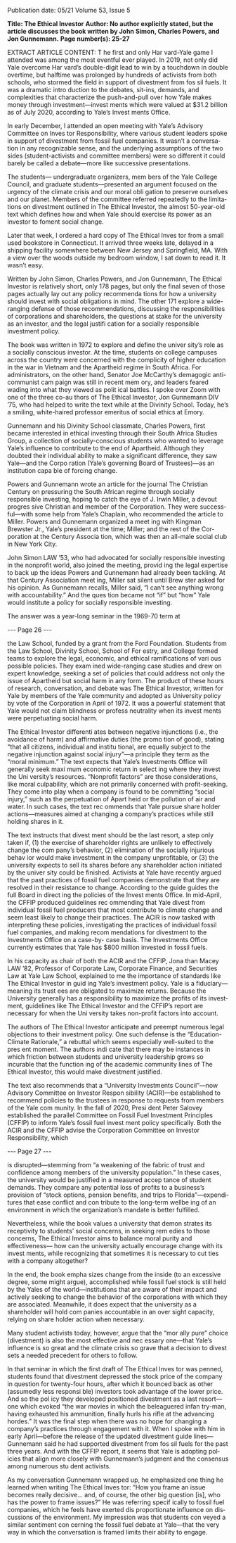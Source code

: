 Publication date: 05/21
Volume 53, Issue 5

**Title: The Ethical Investor**
**Author:  No author explicitly stated, but the article discusses the book written by John Simon, Charles Powers, and Jon Gunnemann.**
**Page number(s): 25-27**

EXTRACT ARTICLE CONTENT:
T
he first and only Har­
vard-Yale game I attended 
was 
among 
the 
most 
eventful ever played. In 2019, 
not only did Yale overcome Har­
vard’s double-digit lead to win by 
a touchdown in double overtime, 
but halftime was prolonged by 
hundreds of activists from both 
schools, who stormed the field in 
support of divestment from fos­
sil fuels. It was a dramatic intro­
duction to the debates, sit-ins, 
demands, and complexities that 
characterize the push-and-pull 
over how Yale makes money 
through investment—invest­
ments which were valued at 
$31.2 billion as of July 2020, 
according to Yale’s Invest­
ments Office. 

In early December, I attended 
an open meeting with Yale’s 
Advisory Committee on Inves­
tor Responsibility, where various 
student leaders spoke in support 
of divestment from fossil fuel 
companies. It wasn’t a conversa­
tion in any recognizable sense, 
and the underlying assumptions 
of the two sides (student-activists 
and committee members) were so 
different it could barely be called 
a debate—more like successive 
presentations. 

The 
students—
undergraduate organizers, mem­
bers of the Yale College Council, 
and graduate students—presented 
an argument focused on 
the urgency of the climate 
crisis and our moral obli­
gation to preserve ourselves 
and our planet. Members 
of the committee referred 
repeatedly to the limita­
tions on divestment outlined 
in The Ethical Investor, the 
almost 50-year-old text which 
defines how and when Yale 
should exercise its power as an 
investor to foment social change.

Later that week, I ordered a 
hard copy of The Ethical Inves­
tor from a small used bookstore 
in Connecticut. It arrived three 
weeks late, delayed in a shipping 
facility somewhere between New 
Jersey and Springfield, MA. With 
a view over the woods outside my 
bedroom window, I sat down to 
read it. It wasn’t easy. 

Written by John Simon, Charles 
Powers, and Jon Gunnemann, The 
Ethical Investor is relatively short, 
only 178 pages, but only the final 
seven of those pages actually lay 
out any policy recommenda­
tions for how a university should 
invest with social obligations in 
mind. The other 171 explore a 
wide-ranging defense of those 
recommendations, discussing the 
responsibilities of corporations 
and shareholders, the questions 
at stake for the university as an 
investor, and the legal justifi­
cation for a socially responsible 
investment policy.

The book was written in 1972 
to explore and define the univer­
sity’s role as a socially conscious 
investor. At the time, students 
on college campuses across the 
country were concerned with the 
complicity of higher education 
in the war in Vietnam and the 
Apartheid regime in South Africa. 
For administrators, on the other 
hand, Senator Joe McCarthy’s 
demagogic anti-communist cam­
paign was still in recent mem­
ory, and leaders feared wading 
into what they viewed as polit­
ical battles. I spoke over Zoom 
with one of the three co-au­
thors of The Ethical Investor, Jon 
Gunnemann DIV ’75, who had 
helped to write the text while at 
the Divinity School. Today, he’s 
a smiling, white-haired professor 
emeritus of social ethics at Emory. 

Gunnemann and his Divinity 
School classmate, Charles Powers, 
first became interested in ethical 
investing through their South 
Africa Studies Group, a collection 
of 
socially-conscious 
students 
who wanted to leverage Yale’s 
influence to contribute to the 
end of Apartheid. Although they 
doubted their individual ability 
to make a significant difference, 
they saw Yale—and the Corpo­
ration (Yale’s governing Board of 
Trustees)—as an institution capa­
ble of forcing change. 

Powers and Gunnemann wrote 
an article for the journal The 
Christian Century on pressuring 
the South African regime through 
socially 
responsible 
investing, 
hoping to catch the eye of J. 
Irwin Miller, a devout progres­
sive Christian and member of the 
Corporation. They were success­
ful—with some help from Yale’s 
Chaplain, 
who 
recommended 
the article to Miller. Powers and 
Gunnemann organized a meet­
ing 
with 
Kingman 
Brewster 
Jr., Yale’s president at the time; 
Miller; and the rest of the Cor­
poration at the Century Associa­
tion, which was then an all-male 
social club in New York City. 

John Simon LAW ’53, who had 
advocated for socially responsible 
investing in the nonprofit world, 
also joined the meeting, provid­
ing the legal expertise to back up 
the ideas Powers and Gunnemann 
had already been tackling. At 
that Century Association meet­
ing, Miller sat silent until Brew­
ster asked for his opinion. As 
Gunnemann recalls, Miller said, 
“I can’t see anything wrong with 
accountability.” And the ques­
tion became not “if” but “how” 
Yale would institute a policy for 
socially responsible investing.

The answer was a year-long 
seminar in the 1969-70 term at 


--- Page 26 ---

the Law School, funded by a 
grant from the Ford Foundation. 
Students from the Law School, 
Divinity School, School of For­
estry, and College formed teams 
to explore the legal, economic, 
and ethical ramifications of vari­
ous possible policies. They exam­
ined wide-ranging case studies 
and drew on expert knowledge, 
seeking a set of policies that could 
address not only the issue of 
Apartheid but social harm in any 
form. The product of these hours 
of research, conversation, and 
debate was The Ethical Investor, 
written for Yale by members of 
the Yale community and adopted 
as University policy by vote of 
the Corporation in April of 1972. 
It was a powerful statement that 
Yale would not claim blindness or 
profess neutrality when its invest­
ments were perpetuating social 
harm.

The Ethical Investor differenti­
ates between negative injunctions 
(i.e., the avoidance of harm) and 
affirmative duties (the promo­
tion of good), stating “that all 
citizens, individual and institu­
tional, are equally subject to the 
negative injunction against social 
injury”—a principle they term as 
the “moral minimum.” The text 
expects that Yale’s Investments 
Office will generally seek maxi­
mum economic return in select­
ing where they invest the Uni­
versity’s resources. “Nonprofit 
factors” are those considerations, 
like moral culpability, which are 
not primarily concerned with 
profit-seeking. They come into 
play when a company is found 
to be committing “social injury,” 
such as the perpetuation of Apart­
heid or the pollution of air and 
water. In such cases, the text rec­
ommends that Yale pursue share­
holder actions—measures aimed 
at changing a company’s practices 
while still holding shares in it. 

The text instructs that divest­
ment should be the last resort, a 
step only taken if, (1) the exercise 
of shareholder rights are unlikely 
to effectively change the com­
pany’s behavior, (2) elimination 
of the socially injurious behav­
ior would make investment in 
the company unprofitable, or 
(3) the university expects to sell 
its shares before any shareholder 
action initiated by the univer­
sity could be finished. Activists 
at Yale have recently argued that 
the past practices of fossil fuel 
companies demonstrate that they 
are resolved in their resistance to 
change. According to the guide­
guides the full Board in direct­
ing the policies of the Invest­
ments Office. In mid-April, the 
CFFIP produced guidelines rec­
ommending that Yale divest from 
individual fossil fuel producers 
that most contribute to climate 
change and seem least likely to 
change their practices. The ACIR 
is now tasked with interpreting 
these policies, investigating the 
practices of individual fossil fuel 
companies, and making recom­
mendations for divestment to the 
Investments Office on a case-by-
case basis. The Investments Office 
currently estimates that Yale has 
$800 million invested in fossil 
fuels.

In his capacity as chair of both 
the ACIR and the CFFIP, Jona­
than Macey LAW ’82, Professor 
of Corporate Law, Corporate 
Finance, and Securities Law at 
Yale Law School, explained to 
me the importance of standards 
like The Ethical Investor in guid­
ing Yale’s investment policy. Yale 
is a fiduciary—meaning its trust­
ees are obligated to maximize 
returns. Because the University 
generally has a responsibility to 
maximize the profits of its invest­
ment, guidelines like The Ethical 
Investor and the CFFIP’s report 
are necessary for when the Uni­
versity takes non-profit factors 
into account. 

The authors of The Ethical 
Investor anticipate and preempt 
numerous legal objections to 
their investment policy. One such 
defense is the “Education-Climate 
Rationale,” a rebuttal which seems 
especially well-suited to the pres­
ent moment. The authors indi­
cate that there may be instances in 
which friction between students 
and university leadership grows 
so incurable that the function­
ing of the academic community 
lines of The Ethical Investor, this 
would make divestment justified.

The text also recommends 
that a “University Investments 
Council”—now 
Advisory 
Committee on Investor Respon­
sibility (ACIR)—be established 
to recommend policies to the 
trustees in response to requests 
from members of the Yale com­
munity. In the fall of 2020, Presi­
dent Peter Salovey established the 
parallel Committee on Fossil Fuel 
Investment Principles (CFFIP) to 
inform Yale’s fossil fuel invest­
ment policy specifically. Both 
the ACIR and the CFFIP advise 
the Corporation Committee on 
Investor Responsibility, which 


--- Page 27 ---

is disrupted—stemming from “a 
weakening of the fabric of trust 
and confidence among members 
of the university population.” In 
these cases, the university would 
be justified in a measured accep­
tance of student demands. They 
compare any potential loss of 
profits to a business’s provision of 
“stock options, pension benefits, 
and trips to Florida”—expendi­
tures that ease conflict and con­
tribute to the long-term wellbe­
ing of an environment in which 
the organization’s mandate is 
better fulfilled. 

Nevertheless, while the book 
values a university that demon­
strates its receptivity to students’ 
social concerns, in seeking rem­
edies to those concerns, The 
Ethical Investor aims to balance 
moral purity and effectiveness—
how can the university actually 
encourage change with its invest­
ments, while recognizing that 
sometimes it is necessary to cut 
ties with a company altogether? 

In the end, the book empha­
sizes change from the inside (to 
an excessive degree, some might 
argue), accomplished while fossil 
fuel stock is still held by the Yales 
of the world—institutions that are 
aware of their impact and actively 
seeking to change the behavior 
of the corporations with which 
they are associated. Meanwhile, 
it does expect that the university 
as a shareholder will hold com­
panies accountable in an over­
sight capacity, relying on share­
holder action when necessary. 

Many student activists today, 
however, argue that the “mor­
ally pure” choice (divestment) is 
also the most effective and nec­
essary one—that Yale’s influence 
is so great and the climate crisis 
so grave that a decision to divest 
sets a needed precedent for others 
to follow.

In that seminar in which the 
first draft of The Ethical Inves­
tor was penned, students found 
that divestment depressed the 
stock price of the company in 
question for twenty-four hours, 
after which it bounced back as 
other (assumedly less responsi­
ble) investors took advantage of 
the lower price. And so the pol­
icy they developed positioned 
divestment as a last resort—one 
which evoked “the war movies 
in which the beleaguered infan­
try-man, having exhausted his 
ammunition, finally hurls his rifle 
at the advancing hordes.” It was 
the final step when there was no 
hope for changing a company’s 
practices through engagement 
with it. When I spoke with him 
in early April—before the release 
of the updated divestment guide­
lines—Gunnemann said he had 
supported divestment from fos­
sil fuels for the past three years. 
And with the CFFIP report, it 
seems that Yale is adopting pol­
icies that align more closely with 
Gunnemann’s judgment and the 
consensus among numerous stu­
dent activists. 

As 
my 
conversation 
Gunnemann wrapped up, he 
emphasized one thing he learned 
when writing The Ethical Inves­
tor: “How you frame an issue 
becomes really decisive… and, 
of course, the other big question 
[is], who has the power to frame 
issues?” He was referring specif­
ically to fossil fuel companies, 
which he feels have exerted dis­
proportionate influence on dis­
cussions of the environment. My 
impression was that students con­
veyed a similar sentiment con­
cerning the fossil fuel debate at 
Yale—that the very way in which 
the conversation is framed limits 
their ability to engage.